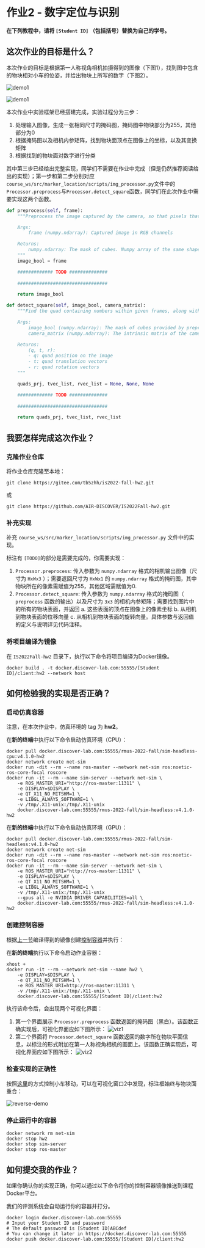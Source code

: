 # 作业2 - 数字定位与识别

**在下列教程中，请将 `[Student ID]` （包括括号）替换为自己的学号。**

## 这次作业的目标是什么？

本次作业的目标是根据第一人称视角相机拍摄得到的图像（下图1），找到图中包含的物块相对小车的位姿，并给出物块上所写的数字（下图2）。

![demo1](assets/hw2_1_demo.png)

![demo1](assets/hw2_2_demo.png)

本次作业中实验框架已经搭建完成，实验过程分为三步：

1. 处理输入图像，生成一张相同尺寸的掩码图，掩码图中物块部分为255，其他部分为0
2. 根据掩码图以及相机内参矩阵，找到物块面顶点在图像上的坐标，以及其变换矩阵
3. 根据找到的物块面对数字进行分类

其中第三步已经给出完整实现，同学们不需要在作业中完成（但是仍然推荐阅读给出的实现）；第一步和第二步分别对应`course_ws/src/marker_location/scripts/img_processor.py`文件中的`Processor.preprocess`与`Processor.detect_square`函数，同学们在此次作业中需要实现这两个函数。

```python
def preprocess(self, frame):
    """Preprocess the image captured by the camera, so that pixels that belong to cubes have the value of 255 while the counterparts have the value of 0

    Args:
        frame (numpy.ndarray): Captured image in RGB channels

    Returns:
        numpy.ndarray: The mask of cubes. Numpy array of the same shape as frame
    """
    image_bool = frame

    ############# TODO ##############
        
    #################################

    return image_bool
```

```python
def detect_square(self, image_bool, camera_matrix):
    """Find the quad containing numbers within given frames, along with their poses in the environment

    Args:
        image_bool (numpy.ndarray): The mask of cubes provided by preprocess function
        camera_matrix (numpy.ndarray): The intrinsic matrix of the camera, 3x3

    Returns:
        (q, t, r):
        - q: quad position on the image
        - t: quad translation vectors
        - r: quad rotation vectors
    """

    quads_prj, tvec_list, rvec_list = None, None, None

    ############# TODO ##############
        
    #################################

    return quads_prj, tvec_list, rvec_list
```

## 我要怎样完成这次作业？

### 克隆作业仓库

将作业仓库克隆至本地：

```
git clone https://gitee.com/tb5zhh/is2022-fall-hw2.git
```

或

```
git clone https://github.com/AIR-DISCOVER/IS2022Fall-hw2.git
```

### 补充实现 

补充 `course_ws/src/marker_location/scripts/img_processor.py` 文件中的实现。

标注有 `[TODO]`的部分是需要完成的，你需要实现：

1. `Processor.preprocess`: 传入参数为 `numpy.ndarray` 格式的相机输出图像（尺寸为 `HxWx3` ）；需要返回尺寸为 `HxWx1` 的 `numpy.ndarray` 格式的掩码图，其中物块所在的像素需赋值为255，其他区域需赋值为0.
2. `Processor.detect_square`: 传入参数为 `numpy.ndarray` 格式的掩码图（ `preprocess` 函数的输出）以及尺寸为 `3x3` 的相机内参矩阵；需要找到图片中的所有的物块表面，并返回 a. 这些表面的顶点在图像上的像素坐标 b. 从相机到物块表面的位移向量 c. 从相机到物块表面的旋转向量。具体参数与返回值的定义与说明详见代码注释。

### 将项目编译为镜像

在 `IS2022Fall-hw2` 目录下，执行以下命令将项目编译为Docker镜像。

```
docker build . -t docker.discover-lab.com:55555/[Student ID]/client:hw2 --network host
```

## 如何检验我的实现是否正确？

### 启动仿真容器

注意，在本次作业中，仿真环境的 tag 为 **hw2**。

在**新的终端**中执行以下命令启动仿真环境（CPU）：

```shell
docker pull docker.discover-lab.com:55555/rmus-2022-fall/sim-headless-cpu:v4.1.0-hw2
docker network create net-sim
docker run -dit --rm --name ros-master --network net-sim ros:noetic-ros-core-focal roscore
docker run -it --rm --name sim-server --network net-sim \
    -e ROS_MASTER_URI="http://ros-master:11311" \
    -e DISPLAY=$DISPLAY \
    -e QT_X11_NO_MITSHM=1 \
    -e LIBGL_ALWAYS_SOFTWARE=1 \
    -v /tmp/.X11-unix:/tmp/.X11-unix 
    docker.discover-lab.com:55555/rmus-2022-fall/sim-headless:v4.1.0-hw2 
```

在**新的终端**中执行以下命令启动仿真环境（GPU）：

```shell
docker pull docker.discover-lab.com:55555/rmus-2022-fall/sim-headless:v4.1.0-hw2
docker network create net-sim
docker run -dit --rm --name ros-master --network net-sim ros:noetic-ros-core-focal roscore
docker run -it --rm --name sim-server --network net-sim \
    -e ROS_MASTER_URI="http://ros-master:11311" \
    -e DISPLAY=$DISPLAY \
    -e QT_X11_NO_MITSHM=1 \
    -e LIBGL_ALWAYS_SOFTWARE=1 \
    -v /tmp/.X11-unix:/tmp/.X11-unix 
    --gpus all -e NVIDIA_DRIVER_CAPABILITIES=all \
    docker.discover-lab.com:55555/rmus-2022-fall/sim-headless:v4.1.0-hw2 
```

### 创建控制容器

根据[上一节](#将项目编译为镜像)编译得到的镜像创建<u>控制容器</u>并执行：

在**新的终端**执行以下命令启动作业容器：

```shell
xhost +
docker run -it --rm --network net-sim --name hw2 \
    -e DISPLAY=$DISPLAY \
    -e QT_X11_NO_MITSHM=1 \
    -e ROS_MASTER_URI=http://ros-master:11311 \
    -v /tmp/.X11-unix:/tmp/.X11-unix \
    docker.discover-lab.com:55555/[Student ID]/client:hw2
```

执行该命令后，会出现两个可视化界面：

1. 第一个界面展示 `Processor.preprocess` 函数返回的掩码图（黑白）。该函数正确实现后，可视化界面应如下图所示：
   ![viz1](assets/vis1.png)
2. 第二个界面将 `Processor.detect_square` 函数返回的数字所在物块平面信息，以标注的形式附加在第一人称视角相机的画面上。该函数正确实现后，可视化界面应如下图所示：
   ![viz2](assets/vis2.png)

### 检查实现的正确性

按照[这里](https://air-discover.github.io/Intelligent-Systems-2022Fall/how-to/start-sim-ep/#2)的方式控制小车移动，可以在可视化窗口2中发现，标注框始终与物块面重合：

![reverse-demo](assets/hw2.gif)

### 停止运行中的容器

```shell
docker network rm net-sim
docker stop hw2
docker stop sim-server
docker stop ros-master
```

## 如何提交我的作业？

如果你确认你的实现正确，你可以通过以下命令将你的控制容器镜像推送到课程Docker平台。

我们的评测系统会自动运行你的容器并打分。    

```shell
docker login docker.discover-lab.com:55555
# Input your Student ID and password
# The default password is [Student ID]ABCdef
# You can change it later in https://docker.discover-lab.com:55555
docker push docker.discover-lab.com:55555/[Student ID]/client:hw2
```